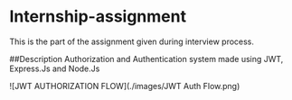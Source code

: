# Internship-assignment
This is the part of the assignment given during interview process.


##Description
Authorization and Authentication system made using JWT, Express.Js and Node.Js

![JWT AUTHORIZATION FLOW](./images/JWT Auth Flow.png)
